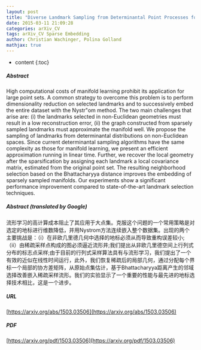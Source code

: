 ```yaml
---
layout: post
title: "Diverse Landmark Sampling from Determinantal Point Processes for Scalable Manifold Learning"
date: 2015-03-11 21:09:28
categories: arXiv_CV
tags: arXiv_CV Sparse Embedding
author: Christian Wachinger, Polina Golland
mathjax: true
---
```


* content
{:toc}

##### Abstract
High computational costs of manifold learning prohibit its application for large point sets. A common strategy to overcome this problem is to perform dimensionality reduction on selected landmarks and to successively embed the entire dataset with the Nystr\"om method. The two main challenges that arise are: (i) the landmarks selected in non-Euclidean geometries must result in a low reconstruction error, (ii) the graph constructed from sparsely sampled landmarks must approximate the manifold well. We propose the sampling of landmarks from determinantal distributions on non-Euclidean spaces. Since current determinantal sampling algorithms have the same complexity as those for manifold learning, we present an efficient approximation running in linear time. Further, we recover the local geometry after the sparsification by assigning each landmark a local covariance matrix, estimated from the original point set. The resulting neighborhood selection based on the Bhattacharyya distance improves the embedding of sparsely sampled manifolds. Our experiments show a significant performance improvement compared to state-of-the-art landmark selection techniques.

##### Abstract (translated by Google)
流形学习的高计算成本阻止了其应用于大点集。克服这个问题的一个常用策略是对选定的地标进行维数降低，并用Nystrom方法连续嵌入整个数据集。出现的两个主要挑战是：（i）在非欧几里德几何中选择的地标必须从而导致重构误差较小;（ii）由稀疏采样点构成的图必须逼近流形井;我们提出从非欧几里德空间上行列式分布的标志点采样;由于目前的行列式采样算法具有与流形学习，我们提出了一个有效的近似在线性时间运行，此外，我们恢复稀疏后的局部几何，通过分配每个界标一个局部的协方差矩阵，从原始点集估计，基于Bhattacharyya距离产生的邻域选择改善嵌入稀疏采样流形。我们的实验显示了一个重要的性能与最先进的地标选择技术相比，这是一个进步。

##### URL
[https://arxiv.org/abs/1503.03506](https://arxiv.org/abs/1503.03506)

##### PDF
[https://arxiv.org/pdf/1503.03506](https://arxiv.org/pdf/1503.03506)


